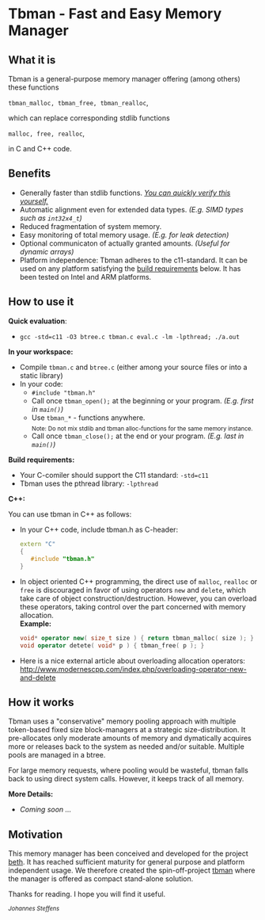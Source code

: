# Tbman - Fast and Easy Memory Manager

## What it is
Tbman is a general-purpose memory manager offering (among others) these functions 

`tbman_malloc, tbman_free, tbman_realloc`,

which can replace corresponding stdlib functions

`malloc, free, realloc`,

in C and C++ code.

## Benefits
* Generally faster than stdlib functions. [*You can quickly verify this yourself.*](#how-to-use-it)
* Automatic alignment even for extended data types. *(E.g. SIMD types such as `int32x4_t`)*
* Reduced fragmentation of system memory.
* Easy monitoring of total memory usage. *(E.g. for leak detection)*
* Optional communicaton of actually granted amounts. *(Useful for dynamic arrays)*
* Platform independence: Tbman adheres to the c11-standard. It can be used on any platform satisfying the [build requirements](#anchor_build_requirements) below. It has been tested on Intel and ARM platforms.

## How to use it
**Quick evaluation**:
* `gcc -std=c11 -O3 btree.c tbman.c eval.c -lm -lpthread; ./a.out`

**In your workspace:**
* Compile `tbman.c` and `btree.c` (either among your source files or into a static library)
* In your code: 
  * `#include "tbman.h"`
  * Call once `tbman_open();` at the beginning or your program. *(E.g. first in `main()`)*
  * Use `tbman_*` - functions anywhere. 
    <br><sub>Note: Do not mix stdlib and tbman alloc-functions for the same memory instance.</sub>
  * Call once `tbman_close();` at the end or your program. *(E.g. last in `main()`)*

<a name="anchor_build_requirements"></a>
**Build requirements:**
* Your C-comiler should support the C11 standard: `-std=c11`
* Tbman uses the pthread library: `-lpthread`

**C++:**

You can use tbman in C++ as follows:
* In your C++ code, include tbman.h as C-header:<br>
  ```C++
  extern "C"
  {
     #include "tbman.h"
  }
  ```
* In object oriented C++ programming, the direct use of `malloc`, `realloc` or `free` is discouraged in favor of using operators `new` and `delete`, which take care of object construction/destruction. However, you can overload these operators, taking control over the part concerned with memory allocation.<br>
**Example:**
    ```C++
    void* operator new( size_t size ) { return tbman_malloc( size ); }
    void operator detete( void* p ) { tbman_free( p ); }
    ```
* Here is a nice external article about overloading allocation operators: http://www.modernescpp.com/index.php/overloading-operator-new-and-delete
   
## How it works
Tbman uses a "conservative" memory pooling approach with multiple token-based fixed size block-managers at a strategic size-distribution. It pre-allocates only moderate amounts of memory and dymatically acquires more or releases back to the system as needed and/or suitable. Multiple pools are managed in a btree.

For large memory requests, where pooling would be wasteful, tbman falls back to using direct system calls. However, it keeps track of all memory.

**More Details:**
* *Coming soon ...*

## Motivation
This memory manager has been conceived and developed for the project [beth](https://github.com/johsteffens/beth). It has reached sufficient maturity for general purpose and platform independent usage. We therefore created the spin-off-project [tbman](https://github.com/johsteffens/tbman) where the manager is offered as compact stand-alone solution.

Thanks for reading. I hope you will find it useful.

<sub>*Johannes Steffens*</sub>
